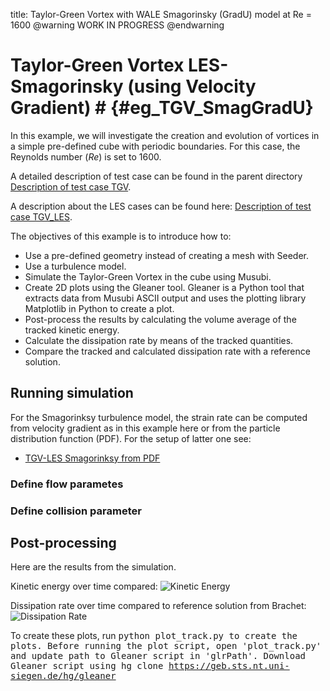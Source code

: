 title: Taylor-Green Vortex with WALE Smagorinsky (GradU) model at Re = 1600
@warning WORK IN PROGRESS @endwarning

# Taylor-Green Vortex LES-Smagorinsky (using Velocity Gradient) # {#eg_TGV_SmagGradU}

In this example, we will investigate the creation and evolution of vortices in a
simple pre-defined cube with periodic boundaries. For this case, the Reynolds
number (*Re*) is set to 1600.

A detailed description of test case can be found in the parent directory
[Description of test case TGV](../../index.html).

A description about the LES cases can be found here:
[Description of test case TGV_LES](../index.html).

The objectives of this example is to introduce how to:
* Use a pre-defined geometry instead of creating a mesh with Seeder.
* Use a turbulence model.
* Simulate the Taylor-Green Vortex in the cube using Musubi.
* Create 2D plots using the Gleaner tool. Gleaner is a Python tool that extracts
  data from Musubi ASCII output and uses the plotting library Matplotlib in
  Python to create a plot.
* Post-process the results by calculating the volume average of the tracked
  kinetic energy.
* Calculate the dissipation rate by means of the tracked quantities.
* Compare the tracked and calculated dissipation rate with a reference solution.

## Running simulation ##
For the Smagorinksy turbulence model, the strain rate can be computed from
velocity gradient as in this example here or from the particle distribution
function (PDF). For the setup of latter one see:

* [TGV-LES Smagorinksy from PDF](../TGV_SmagPDF/index.html)

### Define flow parametes ###

### Define collision parameter ###

## Post-processing ##

Here are the results from the simulation.

Kinetic energy over time compared:
![Kinetic Energy](media/KineticEnergy.png)

Dissipation rate over time compared to reference solution from Brachet:
![Dissipation Rate](media/DissipationRate.png)

To create these plots, run <tt>python plot_track.py<tt> to create the plots.
Before running the plot script, open 'plot_track.py' and update path to
Gleaner script in 'glrPath'. Download Gleaner script using
<tt>hg clone https://geb.sts.nt.uni-siegen.de/hg/gleaner</tt>
